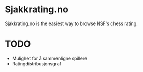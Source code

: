 # Sjakkrating.no

Sjakkrating.no is the easiest way to browse [NSF](http://www.sjakk.no/)'s chess rating.

# TODO

* Mulighet for å sammenligne spillere
* Ratingdistribusjonsgraf
